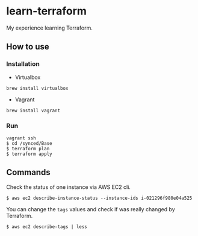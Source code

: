 # learn-terraform
My experience learning Terraform.

## How to use

### Installation

+ Virtualbox

```
brew install virtualbox
```

+ Vagrant

```
brew install vagrant
```

### Run

``` shell
vagrant ssh
$ cd /synced/Base
$ terraform plan
$ terraform apply
```

## Commands

Check the status of one instance via AWS EC2 cli.

```
$ aws ec2 describe-instance-status --instance-ids i-021296f980e04a525
```

You can change the `tags` values and check if was really changed by Terraform.

```
$ aws ec2 describe-tags | less
```

